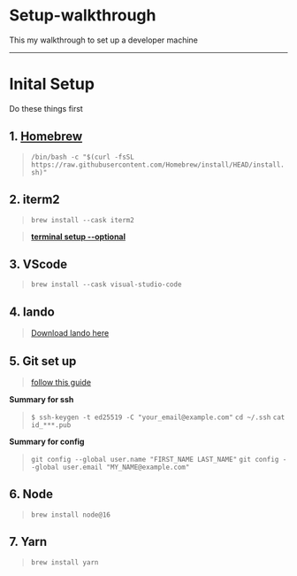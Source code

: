 # Setup-walkthrough
This my walkthrough to set up a developer machine
***

# Inital Setup
Do these things first

## 1. [Homebrew](https://brew.sh/)

> `/bin/bash -c "$(curl -fsSL https://raw.githubusercontent.com/Homebrew/install/HEAD/install.sh)"
`

## 2. iterm2

> `brew install --cask iterm2`

> [**terminal setup --optional**](https://chamikakasun.medium.com/iterm2-zsh-oh-my-zsh-the-most-power-full-terminal-on-macos-2021-guide-macos-big-sur-5bb498976dc9)


## 3. VScode

> `brew install --cask visual-studio-code`

## 4. lando

>[Download lando here](https://lando.dev/)

## 5. Git set up

> [follow this guide](https://docs.github.com/en/authentication/connecting-to-github-with-ssh/generating-a-new-ssh-key-and-adding-it-to-the-ssh-agent)

**Summary for ssh**

> `$ ssh-keygen -t ed25519 -C "your_email@example.com"`
> `cd ~/.ssh`
> `cat id_***.pub`

**Summary for config**
> `git config --global user.name "FIRST_NAME LAST_NAME"`
> `git config --global user.email "MY_NAME@example.com"`


## 6. Node

> `brew install node@16`

## 7. Yarn

> `brew install yarn`
